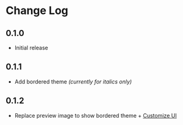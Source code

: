 # Change Log

## 0.1.0

- Initial release

## 0.1.1

- Add bordered theme _(currently for italics only)_

## 0.1.2

- Replace preview image to show bordered theme + [Customize UI](https://marketplace.visualstudio.com/items?itemName=iocave.customize-ui)
